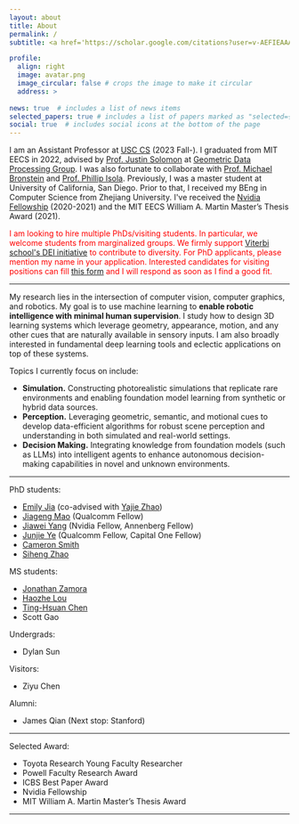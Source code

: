 ```yaml
---
layout: about
title: About
permalink: /
subtitle: <a href='https://scholar.google.com/citations?user=v-AEFIEAAAAJ&hl=en'>[Google Scholar]</a> <a href='mailto:yue.w@usc.edu'>[Email]</a> 

profile:
  align: right
  image: avatar.png
  image_circular: false # crops the image to make it circular
  address: > 
    
news: true  # includes a list of news items
selected_papers: true # includes a list of papers marked as "selected={true}"
social: true  # includes social icons at the bottom of the page
---
```


I am an Assistant Professor at [USC CS](https://www.cs.usc.edu) (2023 Fall-). I graduated from MIT EECS in 2022, advised by [Prof. Justin Solomon](https://people.csail.mit.edu/jsolomon) at [Geometric Data Processing Group](https://groups.csail.mit.edu/gdpgroup). I was also fortunate to collaborate with [Prof. Michael Bronstein](https://www.cs.ox.ac.uk/people/michael.bronstein/) and [Prof. Phillip Isola](https://web.mit.edu/phillipi/). Previously, I was a master student at University of California, San Diego. Prior to that, I received my BEng in Computer Science from Zhejiang University.  I've received the [Nvidia Fellowship](https://www.nvidia.com/en-us/research/graduate-fellowships/) (2020-2021) and the MIT EECS William A. Martin Master’s Thesis Award (2021). 


<span style="color:red">I am looking to hire multiple PhDs/visiting students. In particular, we welcome students from marginalized groups. We firmly support [Viterbi school's DEI initiative](https://viterbischool.usc.edu/diversity-equity-inclusion/) to contribute to diversity. For PhD applicants, please mention my name in your application. Interested candidates for visiting positions can fill [this form](https://forms.gle/RerZfDqCqmCj8As27) and I will respond as soon as I find a good fit. </span>


---
My research lies in the intersection of computer vision, computer graphics, and robotics. My goal is to use machine learning to <strong>enable robotic intelligence with minimal human supervision</strong>. I study how to design 3D learning systems which leverage geometry, appearance, motion, and any other cues that are naturally available in sensory inputs. I am also broadly interested in fundamental deep learning tools and eclectic applications on top of these systems.

Topics I currently focus on include:
* <strong>Simulation.</strong> Constructing photorealistic simulations that replicate rare environments and enabling foundation model learning from synthetic or hybrid data sources.
* <strong>Perception.</strong> Leveraging geometric, semantic, and motional cues to develop data-efficient algorithms for robust scene perception and understanding in both simulated and real-world settings.  
* <strong>Decision Making.</strong> Integrating knowledge from foundation models (such as LLMs) into intelligent agents to enhance autonomous decision-making capabilities in novel and unknown environments. 

---
PhD students:
* [Emily Jia](https://emily-jia.github.io/personal-web/) (co-advised with [Yajie Zhao](https://www.yajie-zhao.com))
* [Jiageng Mao](https://scholar.google.com.hk/citations?user=5S9eZbcAAAAJ&hl=zh-CN) (Qualcomm Fellow)
* [Jiawei Yang](https://jiawei-yang.github.io) (Nvidia Fellow, Annenberg Fellow)
* [Junjie Ye](https://jay-ye.github.io) (Qualcomm Fellow, Capital One Fellow)
* [Cameron Smith](https://cameronosmith.github.io) 
* [Siheng Zhao](https://sihengz02.github.io)
  
MS students:
* [Jonathan Zamora](https://jonzamora.dev)
* [Haozhe Lou](https://scholar.google.com/citations?user=BIPK9KEAAAAJ&hl=en)
* [Ting-Hsuan Chen](https://koi953215.github.io)
* Scott Gao

Undergrads:
* Dylan Sun

Visitors:
* Ziyu Chen

Alumni:
* James Qian (Next stop: Stanford)
  
---

Selected Award:

* Toyota Research Young Faculty Researcher 
* Powell Faculty Research Award
* ICBS Best Paper Award
* Nvidia Fellowship
* MIT William A. Martin Master’s Thesis Award

---
<!-- <span style="color:red">We have research internship positions all year at Nvidia Research. If you're pursuing a PhD and interested in any topics above, feel free to contact me at yuewang@nvidia.com.</span> -->
<!-- <span style="color:red">DGCNN received the Frontiers of Science Award (a.k.a [Best Paper Award at ICBS](https://www.icbs.cn/en/web/index/18009_1581229__)), one of the only four awardees in the Graphics and Geometric Computing area in the past 5 years. </span> -->
<!-- <span style="color:red">We are organizing ["Neural fields for robotics and autonomous driving"](http://neural-fields.xyz) at ICCV2023. We welcome paper submission to our workshop!</span> -->
